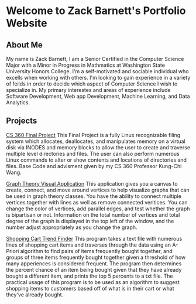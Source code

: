 # Welcome to Zack Barnett's Portfolio Website

## About Me
My name is Zack Barnett, I am a Senior Certified in the Computer Science Major with a Minor in Progress in Mathmatics at Washington State University Honors College. I'm a self-motivated and sociable individual who excells when working with others. I'm looking to gain experience in a variety of feilds in order to decide which aspect of Computer Science I wish to specialize in. My primary interestes and areas of experience include Software Development, Web app Development, Machine Learning, and Data Analytics. 

## Projects

[CS 360 Final Project](https://github.com/zackbar22/CS_360_final_project) This Final Project is a fully Linux recognizable filing system which allocates, deallocates, and manipulates memory on a virtual disk via INODES and memory blocks to allow the user to create and traverse multiple level directories and files. The user can also perform numerous Linux commands to alter or show contents and locations of directories and files. Base Code and advisment given by my CS 360 Professor Kung-Chi Wang.

[Graph Theory Visual Application](https://github.com/zackbar22/Graph_Theory_Application) This application gives you a canvas to create, connect, and move around vertices to help visualize graphs that can be used in graph theory classes. You have the ability to connect multiple vertices together with lines as well as remove connected veritices. You can change the color of vertices, add parallel edges, and test whether the graph is bipartisan or not. Information on the total number of vertices and total degree of the graph is displayed in the top left of the window, and the number adjust appropriately as you change the graph.   

[Shopping Cart Trend Finder](https://github.com/zackbar22/Shopping_Cart_Trends) This program takes a text file with numerous lines of shopping cart items and traverses through the data using an A-Priori algorithm to find pairs of items frequently bought together, and groups of three items frequently bought together given a threshold of how many apperiences is considered frequent. The program then determines the percent chance of an item being bought given that they have already bought a different item, and prints the top 5 percents to a txt file. The practical usage of this program is to be used as an algorithm to suggest shopping items to customers based off of what is in their cart or what they've already bought.
